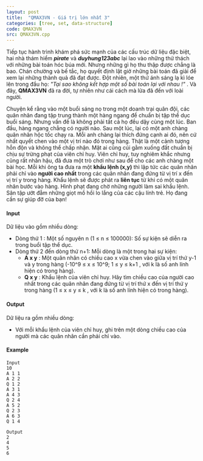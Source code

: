 ```yaml
---
layout: post
title:  "QMAX3VN - Giá trị lớn nhất 3"
categories: [tree, set, data-structure]
code: QMAX3VN
src: QMAX3VN.cpp
---
```








Tiếp tục hành trình khám phá sức mạnh của các cấu trúc dữ liệu đặc biệt, hai nhà thám hiểm **_pirate_** và **_duyhung123abc_** lại lao vào những thử thách với những bài toán hóc búa mới. Nhưng những gì họ thu thập được chẳng là bao. Chán chường và bế tắc, họ quyết định lật giở những bài toán đã giải để xem lại những thành quả đã đạt được. Đột nhiên, một thứ ánh sáng lạ kì lóe lên trong đầu họ: _"Tại sao không kết hợp một số bài toán lại với nhau !"_ . Và đây, **QMAX3VN** đã ra đời, tự nhiên như cái cách mà lửa đã đến với loài người.

Chuyện kể rằng vào một buổi sáng nọ trong một doanh trại quân đội, các quân nhân đang tập trung thành một hàng ngang để chuẩn bị tập thể dục buổi sáng. Nhưng vấn đề là không phải tất cả họ đều dậy cùng một lúc. Ban đầu, hàng ngang chẳng có người nào. Sau một lúc, lại có một anh chàng quân nhân hộc tốc chạy ra. Mỗi anh chàng lại thích đứng cạnh ai đó, nên cứ nhất quyết chen vào một vị trí nào đó trong hàng. Thật là một cảnh tượng hỗn độn và không thể chấp nhận. Mặt ai cũng cúi gằm xuống đất chuẩn bị chịu sự trừng phạt của viên chỉ huy. Viên chỉ huy, tuy nghiêm khắc nhưng cũng rất nhân hậu, đã đưa một trò chơi như sau để cho các anh chàng một bài học. Mỗi khi ông ta đưa ra một **khẩu lệnh (x,y)** thì lập tức các quân nhân phải chỉ vào **người cao nhất** trong các quân nhân đang đứng từ vị trí x đến vị trí y trong hàng. Khẩu lệnh sẽ được phát ra **liên tục** từ khi có một quân nhân bước vào hàng. Hình phạt đang chờ những người làm sai khẩu lệnh. Sân tập ướt đẫm những giọt mồ hồi lo lắng của các cậu lính trẻ. Họ đang cần sự giúp đỡ của bạn!

#### Input

Dữ liệu vào gồm nhiều dòng:

*   Dòng thứ 1 : Một số nguyên n (1 ≤ n ≤ 100000): Số sự kiện sẽ diễn ra trong buổi tập thể dục.
*   Dòng thứ 2 đến dòng thứ n+1: Mỗi dòng là một trong hai sự kiện:
    *   **A x y** : Một quân nhân có chiều cao x vừa chen vào giữa vị trí thứ y-1 và y trong hàng (-10^9 ≤ x ≤ 10^9; 1 ≤ y ≤ k+1 , với k là số anh lính hiện có trong hàng).
    *   **Q x y** : Khẩu lệnh của viên chỉ huy. Hãy tìm chiều cao của người cao nhất trong các quân nhân đang đứng từ vị trí thứ x đến vị trí thứ y trong hàng (1 ≤ x ≤ y ≤ k , với k là số anh lính hiện có trong hàng).

#### Output

Dữ liệu ra gồm nhiều dòng:

*   Với mỗi khẩu lệnh của viên chỉ huy, ghi trên một dòng chiều cao của người mà các quân nhân cần phải chỉ vào.

#### Example

```
Input
10
A 1 1
A 2 2
Q 1 2
A 3 1
A 4 3
Q 2 4
A 5 2
Q 2 3
A 6 3
Q 1 4

Output
2
4
5
6

```

<!--more-->

